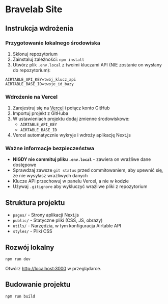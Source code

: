 # Bravelab Site

## Instrukcja wdrożenia

### Przygotowanie lokalnego środowiska
1. Sklonuj repozytorium
2. Zainstaluj zależności: `npm install`
3. Utwórz plik `.env.local` z twoimi kluczami API (NIE zostanie on wysłany do repozytorium):

```
AIRTABLE_API_KEY=twój_klucz_api
AIRTABLE_BASE_ID=twoje_id_bazy
```

### Wdrożenie na Vercel

1. Zarejestruj się na [Vercel](https://vercel.com) i połącz konto GitHub
2. Importuj projekt z GitHuba
3. W ustawieniach projektu dodaj zmienne środowiskowe:
   - `AIRTABLE_API_KEY`
   - `AIRTABLE_BASE_ID`
4. Vercel automatycznie wykryje i wdroży aplikację Next.js

### Ważne informacje bezpieczeństwa

- **NIGDY nie commituj pliku `.env.local`** - zawiera on wrażliwe dane dostępowe
- Sprawdzaj zawsze `git status` przed commitowaniem, aby upewnić się, że nie wysyłasz wrażliwych danych
- Klucze API przechowuj w panelu Vercel, a nie w kodzie
- Używaj `.gitignore` aby wykluczyć wrażliwe pliki z repozytorium

## Struktura projektu

- `pages/` - Strony aplikacji Next.js
- `public/` - Statyczne pliki (CSS, JS, obrazy)
- `utils/` - Narzędzia, w tym konfiguracja Airtable API
- `styles/` - Pliki CSS

## Rozwój lokalny

```
npm run dev
```

Otwórz [http://localhost:3000](http://localhost:3000) w przeglądarce.

## Budowanie projektu

```
npm run build
``` 